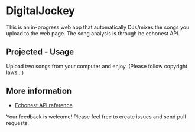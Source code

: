 # DigitalJockey

This is an in-progress web app that automatically DJs/mixes the songs you upload to the web page. The song analysis is through he echonest API. 

## Projected - Usage
Upload two songs from your computer and enjoy. (Please follow copyright laws...)


## More information

 * [Echonest API reference](https://developer.spotify.com/technologies/apps/docs/)

Your feedback is welcome! Please feel free to create issues and send pull requests.
